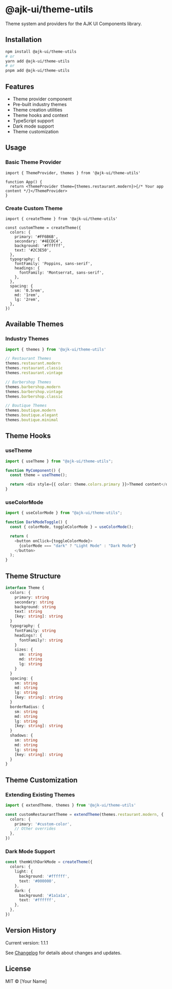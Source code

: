 # @ajk-ui/theme-utils

Theme system and providers for the AJK UI Components library.

## Installation

```bash
npm install @ajk-ui/theme-utils
# or
yarn add @ajk-ui/theme-utils
# or
pnpm add @ajk-ui/theme-utils
```

## Features

- Theme provider component
- Pre-built industry themes
- Theme creation utilities
- Theme hooks and context
- TypeScript support
- Dark mode support
- Theme customization

## Usage

### Basic Theme Provider

```tsx
import { ThemeProvider, themes } from '@ajk-ui/theme-utils'

function App() {
  return <ThemeProvider theme={themes.restaurant.modern}>{/* Your app content */}</ThemeProvider>
}
```

### Create Custom Theme

```tsx
import { createTheme } from '@ajk-ui/theme-utils'

const customTheme = createTheme({
  colors: {
    primary: '#FF6B6B',
    secondary: '#4ECDC4',
    background: '#ffffff',
    text: '#2C3E50',
  },
  typography: {
    fontFamily: 'Poppins, sans-serif',
    headings: {
      fontFamily: 'Montserrat, sans-serif',
    },
  },
  spacing: {
    sm: '0.5rem',
    md: '1rem',
    lg: '2rem',
  },
})
```

## Available Themes

### Industry Themes

```typescript
import { themes } from '@ajk-ui/theme-utils'

// Restaurant Themes
themes.restaurant.modern
themes.restaurant.classic
themes.restaurant.vintage

// Barbershop Themes
themes.barbershop.modern
themes.barbershop.vintage
themes.barbershop.classic

// Boutique Themes
themes.boutique.modern
themes.boutique.elegant
themes.boutique.minimal
```

## Theme Hooks

### useTheme

```typescript
import { useTheme } from "@ajk-ui/theme-utils";

function MyComponent() {
  const theme = useTheme();

  return <div style={{ color: theme.colors.primary }}>Themed content</div>;
}
```

### useColorMode

```typescript
import { useColorMode } from "@ajk-ui/theme-utils";

function DarkModeToggle() {
  const { colorMode, toggleColorMode } = useColorMode();

  return (
    <button onClick={toggleColorMode}>
      {colorMode === "dark" ? "Light Mode" : "Dark Mode"}
    </button>
  );
}
```

## Theme Structure

```typescript
interface Theme {
  colors: {
    primary: string
    secondary: string
    background: string
    text: string
    [key: string]: string
  }
  typography: {
    fontFamily: string
    headings?: {
      fontFamily?: string
    }
    sizes: {
      sm: string
      md: string
      lg: string
    }
  }
  spacing: {
    sm: string
    md: string
    lg: string
    [key: string]: string
  }
  borderRadius: {
    sm: string
    md: string
    lg: string
    [key: string]: string
  }
  shadows: {
    sm: string
    md: string
    lg: string
    [key: string]: string
  }
}
```

## Theme Customization

### Extending Existing Themes

```typescript
import { extendTheme, themes } from '@ajk-ui/theme-utils'

const customRestaurantTheme = extendTheme(themes.restaurant.modern, {
  colors: {
    primary: '#custom-color',
    // Other overrides
  },
})
```

### Dark Mode Support

```typescript
const themWithDarkMode = createTheme({
  colors: {
    light: {
      background: '#ffffff',
      text: '#000000',
    },
    dark: {
      background: '#1a1a1a',
      text: '#ffffff',
    },
  },
})
```

## Version History

Current version: 1.1.1

See [Changelog](../../CHANGELOG.md) for details about changes and updates.

## License

MIT © [Your Name]
